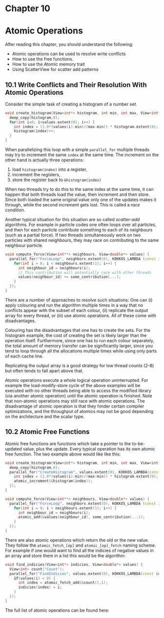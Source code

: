 # Chapter 10

# Atomic Operations

After reading this chapter, you should understand the following:

* Atomic operations can be used to resolve write conflicts
* How to use the free functions.
* How to use the Atomic memory trait
* Using ScatterView for scatter add patterns 

## 10.1 Write Conflicts and Their Resolution With Atomic Operations

Consider the simple task of creating a histogram of a number set. 

```c++
void create_histogram(View<int*> histogram, int min, int max, View<int*> values) {
  deep_copy(histogram,0);
  for(int i=0; i<values.extent(0); i++) {
    int index = (1.0*(values(i)-min)/(max-min)) * histogram.extent(0);
    histogram(index)++;
  }
}
```

When parallelizing this loop with a simple `parallel_for` multiple threads may try to 
increment the same `index` at the same time. The increment on the other hand is actually
three operations: 
  1. load `histogram(index)` into a register,
  2. increment the registers,
  3. store the register back to `&histogram(index)`

When two threads try to do this to the same index at the same time, it can happen that both 
threads load the value, then increment and then store. Since both loaded the same original 
value only one of the updates makes it through, while the second increment gets lost. This
is called a *race condition*. 

Another typical situation for this situation are so called *scatter-add* algorithms. 
For example in particle codes one often loops over all particles, and then for each particle
contribute something to each of its neighbours (such as a partial force). If two threads simultaneously
work on two particles with shared neighbours, they may race on contributing to the same neighbour particle. 

```c++
void compute_force(View<int**> neighbours, View<double*> values) {
  parallel_for("ForceLoop", neighbors.extent(0), KOKKOS_LAMBDA (const int particle_id) {
    for(int i = 0; i < neighbours.extent(1); i++) {
      int neighbour_id = neighbours(i);
      // This contribution will potentially race with other threads
      values(neighbour_id) += some_contribution(...);
    }
  });
}
```

There are a number of approaches to resolve such situations: One can (i) apply colouring and run the algorithm multiple times in a way that no conflicts appear with the subset of each colour, (ii) replicate the output array for every thread, or (iii) use atomic operations. All of these come with disadvantages.

Colouring has the disadvantages that one has to create the sets. For the histogram example, the cost of creating the set is likely larger than the operation itself. Furthermore, since one has to run each colour separately, the total amount of memory transfer can be significantly larger, since you tend to loop through all the allocations multiple times while using only parts of each cache line. 

Replicating the output array is a good strategy for low thread counts (2-8) but often tends to fall apart above that. 

Atomic operations execute a whole logical operation uninterrupted. For example the load-modify-store cycle of the above examples will be executed with no other threads being able to access the modified library (via another atomic operation) until the atomic operation is finished. Note that non-atomic operations may still race with atomic operations. The disadvantage of atomic operation is that they hinder certain compiler optimizations, and the throughput of atomics may not be good depending on the architecture and the scalar type. 

## 10.2 Atomic Free Functions

Atomic free functions are functions which take a pointer to the to-be-updated value, plus the update. Every typical operation has its own atomic free function. The two example above would like like this:

```c++
void create_histogram(View<int*> histogram, int min, int max, View<int*> values) {
  deep_copy(histogram,0);
  parallel_for("CreateHistogram", values.extent(0), KOKKOS_LAMBDA(const int i) {
    int index = (1.0*(values(i)-min)/(max-min)) * histogram.extent(0);
    atomic_increment(&histogram(index));
  });
}
```
```c++
void compute_force(View<int**> neighbours, View<double*> values) {
  parallel_for("ForceLoop", neighbors.extent(0), KOKKOS_LAMBDA (const int particle_id) {
    for(int i = 0; i < neighbours.extent(1); i++) {
      int neighbour_id = neighbours(i);
      atomic_add(&values(neighbour_id), some_contribution(...));
    }
  });
}
```

There are also atomic operations which return the old or the new value. They follow the `atomic_fetch_[op]` and `atomic_[op]_fetch` naming scheme. For example if one would want to find all the indicies of negative values in an array and store them in a list this would be the algorithm:
```c++
void find_indicies(View<int*> indicies, View<double*> values) {
  View<int> count("Count");
  parallel_for("FindIndicies", values.extent(0), KOKKOS_LAMBDA(const int i) {
    if(values(i) < 0) {
      int index = atomic_fetch_add(&count(),1);
      indicies(index) = i;
    }
  });
}
```

The full list of atomic operations can be found here:

